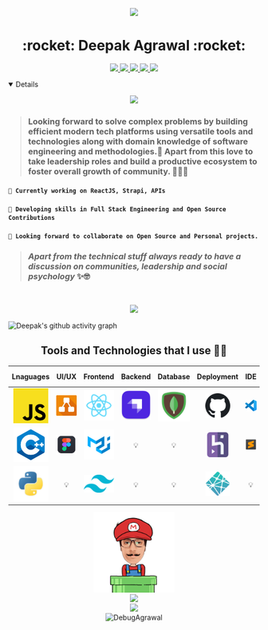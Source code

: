 <p align ="center" " margin-bottom="10px"><img  src="https://cdn.dribbble.com/users/68746/screenshots/1443011/homework_dribbble.gif" width ="50%"></p>
<p margin-bottom="10px"><h1 align="center" > :rocket: Deepak Agrawal :rocket: </h1></p>
<p align="center" margin-top="10px">
                                   
  <a href="https://www.linkedin.com/in/your-network-is-your-net-worth/" target="_blank">
  <img src="https://img.shields.io/badge/-Deepak Agrawal-blue?style=flat&logo=linkedin&logoColor=white&link=https://www.linkedin.com/in/debugagrawal//" width="16%"/>
  </a>
    
  <a href="https://twitter.com/debugagrawal" target="_blank">
  <img src="https://img.shields.io/badge/-@debugagrawal-1ca0f1?style=flat&labelColor=1ca0f1&logo=twitter&logoColor=white&link="https://twitter.com/debugagrawal" width="17%"/>
  </a>
  
  <a href="https://dev.to/debugagrawal/" target="_blank">
  <img src="https://img.shields.io/badge/DEV @debugagrawal-000000?style=flat&labelColor=black&logo=Dev-dot-to&link=https://dev.to/debugagrawal/" width="19%"/>
  </a>
  
  <a href="https://youtube.com/channel/UCGcpX7LmAY7C_8pQiVt4Kig" target="_blank">
  <img src="https://img.shields.io/badge/-Deepak Agrawal-c21807?style=flat&labelColor=c21807&logo=youtube&link=https://youtube.com/channel/UCGcpX7LmAY7C_8pQiVt4Kig" width="17%"/>
  </a>
  
  <a href="mailto:debug.career@gmail.com" target="_blank">
  <img src="https://img.shields.io/badge/-debug.career@gmail.com-c21807?style=flat&logo=Gmail&logoColor=white&link=mailto:debug.career@gmail.com" width="23%"/>
  </a>

</p>
<details open>

<p align="center">
  <img src="https://octodex.github.com/images/daftpunktocat-guy.gif" width="30%">
 
> ### Looking forward to solve complex problems by building efficient modern tech platforms using versatile tools and technologies along with domain knowledge of software engineering and methodologies.🎯 Apart from this love to take leadership roles and build a productive ecosystem to foster overall growth of community. 👨‍💻✅
  

#### `🔭 Currently working on ReactJS, Strapi, APIs`
#### `🌱 Developing skills in Full Stack Engineering and Open Source Contributions`
#### `👯 Looking forward to collaborate on Open Source and Personal projects.`

  
> ### _Apart from the technical stuff always ready to have a discussion on communities, leadership and social psychology_ ✨🤓

</p>

<br>
  <p align="center">
  <img src = "https://github-readme-stats.vercel.app/api?username=DebugAgrawal&show_icons=true&line_height=27"><br>
  
  <!-- <img src = "https://github-profile-trophy.vercel.app/?username=DebugAgrawal&theme=monokai"> -->
</p>

![Deepak's github activity graph](https://activity-graph.herokuapp.com/graph?username=DebugAgrawal&theme=xcode)

<p align="center">
<h2  align="center">Tools and Technologies that I use 👨‍💻 </h2>

</p>
<!-- For more icons please follow  https://github.com/MikeCodesDotNET/ColoredBadges 😊 -->
  
 Lnaguages | UI/UX | Frontend | Backend | Database | Deployment | IDE | Game Dev | Management | OS
 :----: | :-----: | :-----: | :-----: | :-----: | :-----: | :-----: | :-----: | :-----: | :-----:
<img title="JavaScript" width="70px" src="/media/javascript.png" /> | <img title="draw.io" width="70px" src="/media/drawio.jpeg" /> | <img title="React" width="70px" src="/media/react.png" /> | <img title="Strapi" width="70px" src="/media/strapi.png" /> | <img title="MongoDB" width="70px" src="/media/mongodb.png" /> |  <img title="GitHub Pages" width="50px" src="/media//github.png" /> | <img title="VS Code" width="70px" src="/media/vscode.png" /> | <img title="Unity" width="70px" src="/media/unity.png" /> | <img title="Jira" width="50px" src="/media/jira.png" /> | <img title="Windows" width="70px" src="/media/windows.png" />
<img title="C++" width="70px" src="/media/cpp.png" /> | <img title="Figma" width="70px" src="/media/figma.png" /> | <img title="MaterialUI" width="70px" src="/media/materialui.png" /> | 💡 | 💡 | <img title="Heroku" width="50px" src="/media/heroku.png" /> | <img title="Sublime text" width="70px" src="/media/sublime.png" /> | <img title="C#" width="70px" src="/media/csharp.png" /> | <img title="Notion" width="50px" src="/media/notion.png" /> | 💡
<img title="Python" width="70px"  src="/media/python.png"/> | 💡 | <img title="TailwindCSS" width="70px" src="/media/tailwindcss.png" /> | 💡 | 💡 | <img title="Netlify" width="50px" src="/media/netlify.png" /> | 💡 | 💡 |  <img title="PomoDone" width="50px" src="/media/pomodone.png" /> | 💡

  
<p align="center">
  <img src="./media/end.gif" width="32%">
  <br>
  <img src="https://forthebadge.com/images/badges/its-not-a-lie-if-you-believe-it.svg">
  <br>
  <img src="https://forthebadge.com/images/badges/built-with-love.svg">
  <br>
  <img src="https://komarev.com/ghpvc/?username=DebugAgrawal" alt="DebugAgrawal" /> 
</p>
<!-- 
  <p align="center"> 
  :eyes: <br>
<img src="https://profile-counter.glitch.me/DebugAgrawal/count.svg" width="20%" /> </p> 
